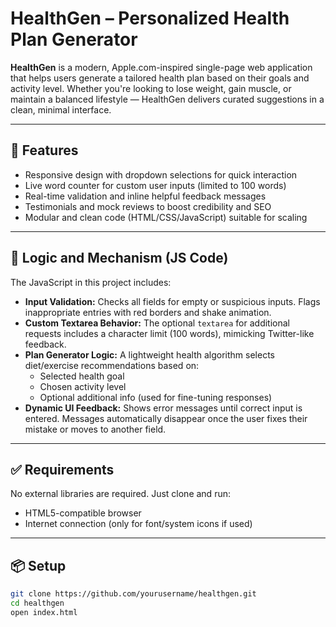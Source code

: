 # HealthGen – Personalized Health Plan Generator

**HealthGen** is a modern, Apple.com-inspired single-page web application that helps users generate a tailored health plan based on their goals and activity level. Whether you're looking to lose weight, gain muscle, or maintain a balanced lifestyle — HealthGen delivers curated suggestions in a clean, minimal interface.

---

## 🚀 Features

- Responsive design with dropdown selections for quick interaction
- Live word counter for custom user inputs (limited to 100 words)
- Real-time validation and inline helpful feedback messages
- Testimonials and mock reviews to boost credibility and SEO
- Modular and clean code (HTML/CSS/JavaScript) suitable for scaling

---

## 🧠 Logic and Mechanism (JS Code)

The JavaScript in this project includes:

- **Input Validation:** Checks all fields for empty or suspicious inputs. Flags inappropriate entries with red borders and shake animation.
- **Custom Textarea Behavior:** The optional `textarea` for additional requests includes a character limit (100 words), mimicking Twitter-like feedback.
- **Plan Generator Logic:** A lightweight health algorithm selects diet/exercise recommendations based on:
  - Selected health goal
  - Chosen activity level
  - Optional additional info (used for fine-tuning responses)
- **Dynamic UI Feedback:** Shows error messages until correct input is entered. Messages automatically disappear once the user fixes their mistake or moves to another field.

---

## ✅ Requirements

No external libraries are required. Just clone and run:

- HTML5-compatible browser
- Internet connection (only for font/system icons if used)

---

## 📦 Setup

```bash
git clone https://github.com/yourusername/healthgen.git
cd healthgen
open index.html
